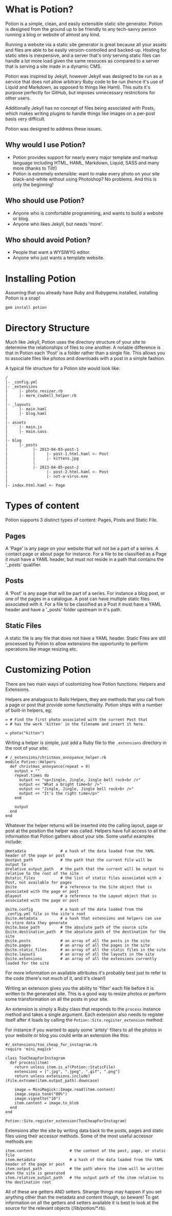 What is Potion?
===============

Potion is a simple, clean, and easily extensible static site generator. Potion is designed from the ground up to be friendly to any tech-savvy person running a blog or website of almost any kind. 

Running a website via a static site generator is great because all your assets and files are able to be easily version-controlled and backed-up. Hosting for static sites is inexpensive, and a server that's only serving static files can handle a lot more load given the same resouces as compared to a server that is serving a site made in a dynamic CMS.

Potion was inspired by Jekyll, however Jekyll was designed to be run as a service that does not allow arbitrary Ruby code to be run (hence it's use of Liquid and Markdown, as opposed to things like Haml). This suits it's purpose perfectly for GitHub, but imposes unnecessary restrictions for other users.

Additionally Jekyll has no concept of files being associated with Posts, which makes writing plugins to handle things like images on a per-post basis very difficult.

Potion was designed to address these issues.

Why would I use Potion?
-----------------------

* Potion provides support for nearly every major template and markup language including HTML, HAML, Markdown, Liquid, SASS and many more (thanks to Tilt!)
* Potion is extremely extensible: want to make every photo on your site black-and-white without using Photoshop? No problems. And this is only the beginning!


Who should use Potion?
----------------------

* Anyone who is comfortable programming, and wants to build a website or blog.
* Anyone who likes Jekyll, but needs 'more'.

Who should avoid Potion?
------------------------

* People that want a WYSIWYG editor.
* Anyone who just wants a template website.

Installing Potion
=================

Assuming that you already have Ruby and Rubygems installed, installing Potion is a snap!

    gem install potion
  
Directory Structure
===================

Much like Jekyll, Potion uses the directory structure of your site to determine the relationships of files to one another. A notable difference is that in Potion each 'Post' is a folder rather than a single file. This allows you to associate files like photos and downloads with a post in a simple fashion.

A typical file structure for a Potion site would look like:

    /
    |- _config.yml
    |- _extensions
    |     |- photo_resizer.rb
    |     |- more_cowbell_helper.rb
    |
    |- _layouts
    |     |- main.haml
    |     |- blog.haml
    |
    |- assets
    |     |- main.js
    |     |- main.sass
    |
    |- blog
    |     |-_posts
    |           |- 2013-04-03-post-1
    |           |     |- post-1.html.haml <- Post
    |           |     |- kittens.jpg 
    |           |
    |           |- 2013-04-05-post-2
    |                 |- post-2.html.haml <- Post
    |                 |- not-a-virus.exe    
    |
    |- index.html.haml <- Page
  
  
Types of content
================

Potion supports 3 distinct types of content: Pages, Posts and Static File.

Pages
-----

A 'Page' is any page on your website that will not be a part of a series. A contact page or about page for instance. For a file to be classified as a Page it must have a YAML header, but must not reside in a path that contains the '_posts' qualifier.

Posts
-----

A 'Post' is any page that will be part of a series. For instance a blog post, or one of the pages in a catalogue. A post can have multiple static files associated with it. For a file to be classified as a Post it must have a YAML header and have a '_posts' folder upstream in it's path.

Static Files
------------

A static file is any file that does not have a YAML header. Static Files are still processed by Potion to allow extensions the opportunity to perform operations like image resizing etc.
  
Customizing Potion
==================

There are two main ways of customizing how Potion functions: Helpers and Extensions.

Helpers are analagous to Rails Helpers, they are methods that you call from a page or post that provide some functionality. Potion ships with a number of built-in helpers, eg:

    = # Find the first photo associated with the current Post that 
    = # has the work 'kitten' in the filename and insert it here.
    
    = photo("kitten") 
  
Writing a helper is simple, just add a Ruby file to the `_extensions` directory in the root of your site:

    # /_extensions/christmas_annoyance_helper.rb
    module Potion::Helpers
      def christmas_annoyance(repeat = 0)
        output = ""
        repeat.times do
          output << "<p>Jingle, Jingle, Jingle bell rock<br />"
          output << "What a bright time<br />"
          output << "Jingle, Jingle, Jingle bell rock<br />"
          output << "It's the right time</p>"
        end
    
        output
      end
    end

Whatever the helper returns will be inserted into the calling layout, page or post at the position the helper was called. Helpers have full access to all the information that Potion gathers about your site. Some useful examples include:

    @metadata               # a hash of the data loaded from the YAML header of the page or post
    @output_path            # the path that the current file will be output to
    @relative_output_path   # the path that the current will be output to relative to the root of the site
    @static_files           # the list of static files associated with a Post, not available for pages
    @site                   # a reference to the Site object that is associated with the page or post
    @layout                 # a reference to the Layout object that is associated with the page or post
    
    @site.config            # a hash of the data loaded from the _config.yml file in the site's root
    @site.metadata          # a hash that extensions and helpers can use to store data they generate
    @site.base_path         # the absolute path of the source site
    @site.destination_path  # the absolute path of the destination for the site
    @site.posts             # an array of all the posts in the site
    @site.pages             # an array of all the pages in the site
    @site.static_files      # an array of all the static files in the site
    @site.layouts           # an array of all the layouts in the site
    @site.extensions        # an array of all the extensions currently loaded for the site
  
For more information on available attributes it's probably best just to refer to the code (there's not much of it, and it's clean!)

Writing an extension gives you the ability to 'filter' each file before it is written to the generated site. This is a good way to resize photos or perform some transformation on all the posts in your site.

An extension is simply a Ruby class that responds to the `process` instance method and takes a single argument. Each extension also needs to register itself after it loads by calling the `Potion::Site.register_extension` method.

For instance if you wanted to apply some 'artsty' filters to all the photos in your website or blog you could write an extension like this:

    #/_extensions/too_cheap_for_instagram.rb
    require 'mini_magick'
    
    class TooCheapForInstagram
      def process(item)
        return unless item.is_a?(Potion::StaticFile)
        extensions = [".jpg", ".jpeg", ".gif", ".png"]    
        return unless extensions.include?(File.extname(item.output_path).downcase)
    
        image = MiniMagick::Image.read(item.content)
        image.sepia_tone("80%")
        image.vignette("10")
        item.content = image.to_blob
      end
    end
    
    Potion::Site.register_extension(TooCheapForInstagram)

Extensions alter the site by writing data back to the posts, pages and static files using their accessor methods. Some of the most useful accessor methods are:

    item.content                # the content of the post, page, or static file
    item.metadata               # a hash of the data loaded from the YAML header of the page or post
    item.output_path            # the path where the item will be written when the site is generated
    item.relative_output_path   # the output path of the item relative to the destination root
  
All of these are getters AND setters. Strange things may happen if you set anything other than the metadata and content though, so beware! To get information on all the getters and setters available it is best to look at the source for the relevant objects (/lib/potion/*.rb).
  
